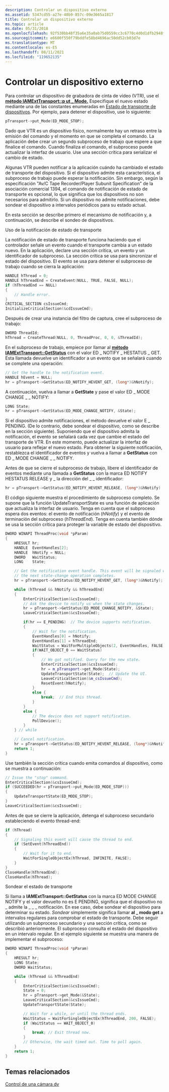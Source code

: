 ```yaml
---
description: Controlar un dispositivo externo
ms.assetid: 5347cd55-a27e-40b9-857c-09e3665a1817
title: Controlar un dispositivo externo
ms.topic: article
ms.date: 05/31/2018
ms.openlocfilehash: 92f530bb48f35a6e35a0ab75d0559cc3c6770c4d0d1dfb2948f871982f70eb0b
ms.sourcegitcommit: e6600f550f79bddfe58bd4696ac50dd52cb03d7e
ms.translationtype: MT
ms.contentlocale: es-ES
ms.lasthandoff: 08/11/2021
ms.locfileid: "119652135"
---
```

# <a name="controlling-an-external-device"></a>Controlar un dispositivo externo

Para controlar un dispositivo de grabadora de cinta de vídeo (VTR), use el [**método IAMExtTransport::p ut \_ Mode.**](/windows/desktop/api/Strmif/nf-strmif-iamexttransport-put_mode) Especifique el nuevo estado mediante una de las constantes enumeradas en [Estado de transporte de dispositivos](device-transport-state.md). Por ejemplo, para detener el dispositivo, use lo siguiente:


```C++
pTransport->put_Mode(ED_MODE_STOP); 
```



Dado que VTR es un dispositivo físico, normalmente hay un retraso entre la emisión del comando y el momento en que se completa el comando. La aplicación debe crear un segundo subproceso de trabajo que espere a que finalice el comando. Cuando finaliza el comando, el subproceso puede actualizar la interfaz de usuario. Use una sección crítica para serializar el cambio de estado.

Algunas VTR pueden notificar a la aplicación cuándo ha cambiado el estado de transporte del dispositivo. Si el dispositivo admite esta característica, el subproceso de trabajo puede esperar la notificación. Sin embargo, según la especificación "Av/C Tape Recorder/Player Subunit Specification" de la asociación comercial 1394, el comando de notificación de estado de transporte es opcional, lo que significa que los dispositivos no son necesarios para admitirlo. Si un dispositivo no admite notificaciones, debe sondear el dispositivo a intervalos periódicos para su estado actual.

En esta sección se describe primero el mecanismo de notificación y, a continuación, se describe el sondeo de dispositivos.

Uso de la notificación de estado de transporte

La notificación de estado de transporte funciona haciendo que el controlador señale un evento cuando el transporte cambia a un estado nuevo. En la aplicación, declare una sección crítica, un evento y un identificador de subproceso. La sección crítica se usa para sincronizar el estado del dispositivo. El evento se usa para detener el subproceso de trabajo cuando se cierra la aplicación:


```C++
HANDLE hThread = 0;
HANDLE hThreadEnd = CreateEvent(NULL, TRUE, FALSE, NULL); 
if (hThreadEnd == NULL)
{
    // Handle error.
}
CRITICAL_SECTION csIssueCmd;
InitializeCriticalSection(&cdIssueCmd);
```



Después de crear una instancia del filtro de captura, cree el subproceso de trabajo:


```C++
DWORD ThreadId;
hThread = CreateThread(NULL, 0, ThreadProc, 0, 0, &ThreadId);
```



En el subproceso de trabajo, empiece por llamar al [**método IAMExtTransport::GetStatus**](/windows/desktop/api/Strmif/nf-strmif-iamexttransport-getstatus) con el valor ED \_ NOTIFY \_ HESTATUS \_ GET. Esta llamada devuelve un identificador a un evento que se señalará cuando se complete una operación:


```C++
// Get the handle to the notification event.
HANDLE hEvent = NULL;
hr = pTransport->GetStatus(ED_NOTIFY_HEVENT_GET, (long*)&hNotify);
```



A continuación, vuelva a llamar a **GetState** y pase el valor ED \_ MODE CHANGE \_ \_ NOTIFY:


```C++
LONG State;
hr = pTransport->GetStatus(ED_MODE_CHANGE_NOTIFY, &State);
```



Si el dispositivo admite notificaciones, el método devuelve el valor E \_ PENDING. (De lo contrario, debe sondear el dispositivo, como se describe en la sección siguiente). Suponiendo que el dispositivo admita la notificación, el evento se señalará cada vez que cambie el estado del transporte de VTR. En este momento, puede actualizar la interfaz de usuario para reflejar el nuevo estado. Para obtener la siguiente notificación, restablezca el identificador de eventos y vuelva a llamar a **GetStatus** con ED \_ MODE CHANGE \_ \_ NOTIFY.

Antes de que se cierre el subproceso de trabajo, libere el identificador de eventos mediante una llamada a **GetStatus** con la marca ED NOTIFY HESTATUS RELEASE y \_ la dirección del \_ \_ identificador:


```C++
hr = pTransport->GetStatus(ED_NOTIFY_HEVENT_RELEASE, (long*)&hNotify)
```



El código siguiente muestra el procedimiento de subproceso completo. Se supone que la función UpdateTransportState es una función de aplicación que actualiza la interfaz de usuario. Tenga en cuenta que el subproceso espera dos eventos: el evento de notificación (*hNotify*) y el evento de terminación del subproceso (*hThreadEnd*). Tenga en cuenta también dónde se usa la sección crítica para proteger la variable de estado del dispositivo.


```C++
DWORD WINAPI ThreadProc(void *pParam)
{
    HRESULT hr;
    HANDLE  EventHandles[2];
    HANDLE  hNotify = NULL;
    DWORD   WaitStatus;
    LONG    State;

    // Get the notification event handle. This event will be signaled when
    // the next state-change operation completes.   
    hr = pTransport->GetStatus(ED_NOTIFY_HEVENT_GET, (long*)&hNotify);

    while (hThread && hNotify && hThreadEnd) 
    {
        EnterCriticalSection(&csIssueCmd);
        // Ask the device to notify us when the state changes.
        hr = pTransport->GetStatus(ED_MODE_CHANGE_NOTIFY, &State);
        LeaveCriticalSection(&csIssueCmd); 

        if(hr == E_PENDING)  // The device supports notification.
        {
            // Wait for the notification.
            EventHandles[0] = hNotify;
            EventHandles[1] = hThreadEnd;
            WaitStatus = WaitForMultipleObjects(2, EventHandles, FALSE, INFINITE);
            if(WAIT_OBJECT_0 == WaitStatus) 
            {
                // We got notified. Query for the new state.
                EnterCriticalSection(&csIssueCmd);  
                hr = m_pTransport->get_Mode(State);
                UpdateTransportState(State);  // Update the UI.
                LeaveCriticalSection(&m_csIssueCmd);
                ResetEvent(hNotify);
            } 
            else {
                break;  // End this thread.
            }
        } 
        else {          
            // The device does not support notification.
            PollDevice();        
        } 
    } // while

    // Cancel notification. 
    hr = pTransport->GetStatus(ED_NOTIFY_HEVENT_RELEASE, (long*)&hNotify);
    return 1; 
}
```



Use también la sección crítica cuando emita comandos al dispositivo, como se muestra a continuación:


```C++
// Issue the "stop" command.
EnterCriticalSection(&csIssueCmd); 
if (SUCCEEDED(hr = pTransport->put_Mode(ED_MODE_STOP)))
{
    UpdateTransportState(ED_MODE_STOP);
}
LeaveCriticalSection(&csIssueCmd); 
```



Antes de que se cierre la aplicación, detenga el subproceso secundario estableciendo el evento thread-end:


```C++
if (hThread) 
{
    // Signaling this event will cause the thread to end.    
    if (SetEvent(hThreadEnd))
    {
        // Wait for it to end.
        WaitForSingleObjectEx(hThread, INFINITE, FALSE);
    }
}
CloseHandle(hThreadEnd);
CloseHandle(hThread);
```



Sondear el estado de transporte

Si llama a **IAMExtTransport::GetStatus** con la marca ED MODE CHANGE NOTIFY y el valor devuelto no es E PENDING, significa que el dispositivo no \_ admite la \_ \_ \_ notificación. En ese caso, debe sondear el dispositivo para determinar su estado. *Sondear* simplemente significa llamar **al \_ modo get** a intervalos regulares para comprobar el estado de transporte. Debe seguir utilizando un subproceso secundario y una sección crítica, como se describió anteriormente. El subproceso consulta el estado del dispositivo en un intervalo regular. En el ejemplo siguiente se muestra una manera de implementar el subproceso:


```C++
DWORD WINAPI ThreadProc(void *pParam)
{
    HRESULT hr;
    LONG State;
    DWORD WaitStatus;

    while (hThread && hThreadEnd) 
    {
        EnterCriticalSection(&csIssueCmd);  
        State = 0;
        hr = pTransport->get_Mode(&State);
        LeaveCriticalSection(&csIssueCmd); 
        UpdateTransportState(State);

        // Wait for a while, or until the thread ends. 
        WaitStatus = WaitForSingleObjectEx(hThreadEnd, 200, FALSE); 
        if (WaitStatus == WAIT_OBJECT_0)
        {
            break; // Exit thread now. 
        }
        // Otherwise, the wait timed out. Time to poll again.
    }
    return 1;
}
```



## <a name="related-topics"></a>Temas relacionados

<dl> <dt>

[Control de una cámara dv](controlling-a-dv-camcorder.md)
</dt> </dl>

 

 



